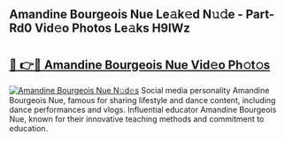 ## Amandine Bourgeois Nue Le𝚊k𝚎d N𝚞𝚍e - Part-Rd0 Vid𝚎o Photos Le𝚊ks H9lWz

# <h2><a href="http://fb7bs1.evod.top/?m=Amandine+Bourgeois+Nue">🔗 👉🔴 Amandine Bourgeois Nue Vid𝚎o Ph𝚘t𝚘s</a></h2>

[![Amandine Bourgeois Nue N𝚞d𝚎s](https://i.imgur.com/8V9OHl7.gif)](http://fb7bs1.evod.top/?m=Amandine+Bourgeois+Nue)
Social media personality Amandine Bourgeois Nue, famous for sharing lifestyle and dance content, including dance performances and vlogs. Influential educator Amandine Bourgeois Nue, known for their innovative teaching methods and commitment to education. 
